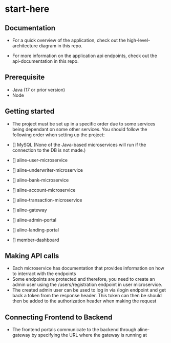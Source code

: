 # start-here

## Documentation

- For a quick overview of the application, check out the high-level-architecture diagram in this repo.

- For more information on the application api endpoints, check out the api-documentation in this repo.

## Prerequisite

- Java (17 or prior version)
- Node

## Getting started

- The project must be set up in a specific order due to some services being dependant on some other services. You should follow the following order when setting up the project:

- [] MySQL (None of the Java-based microservices will run if the connection to the DB is not made.)
- [] aline-user-microservice
- [] aline-underwriter-microservice
- [] aline-bank-microservice
- [] aline-account-microservice
- [] aline-transaction-microservice
- [] aline-gateway
- [] aline-admin-portal
- [] aline-landing-portal
- [] member-dashboard

## Making API calls

- Each microservice has  documentation that provides information on how to interract with the endpoints
- Some endpoints are protected and therefore, you need to create an admin user using the /users/registration endpoint in user microservice.
- The created admin user can be used to log in via /login endpoint and get back a token from the response header. This token can then be should then be added to the authorization header when making the request

## Connecting Frontend to Backend

- The frontend portals communicate to the backend through aline-gateway by specifying the URL where the gateway is running at
